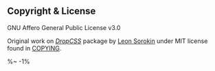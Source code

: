 <!-- ## TODO

- [ ] Add a new item to the todo list. -->

## Copyright & License

GNU Affero General Public License v3.0

Original work on [_DropCSS_](https://github.com/leeoniya/dropcss) package
by [Leon Sorokin](https://github.com/leeoniya) under MIT license found in [COPYING](COPYING).

<footer />

%~ -1%